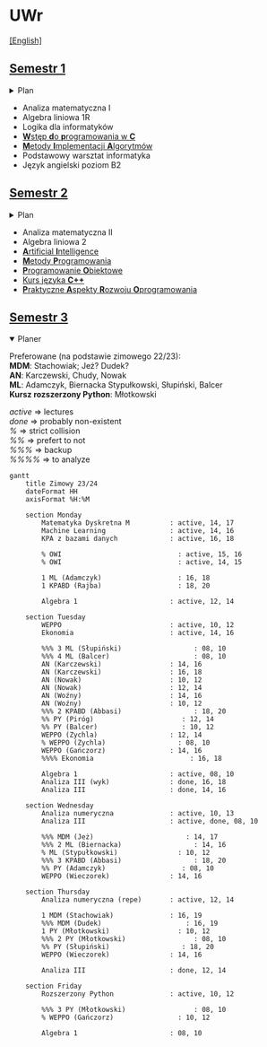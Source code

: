 # UWr

[\[English\]](README.en.md)

## [Semestr 1](Sem1/)

<details>
    <summary> Plan </summary>
    
```mermaid
gantt
    title Zimowy 22/23
    dateFormat HH
    axisFormat %H:%M

    section Monday
        LDI : 10, 12
        Logika dla informatyków : active, 12, 14

    section Tuesday
        Analiza I : active, 08, 10
        Podstawowy warsztat informatyka: active, 11, 12

    section Wednesday
        Algebra liniowa 1R : active, 09, 11
        Algebra liniowa 1R : 11, 13
        WdpC : 14, 16
        PWI : 16, 17

    section Thursday
        Analiza I : 08, 10
        Wstęp do programowania w C : active, 10, 12
        Algebra liniowa 1R : active, 12, 14

    section Friday
        Analiza I : 08, 10
        Analiza I : active, 10, 12
        MIA : 14, 16
        Metody implementacji algorytmów : active, 16, 17

```
</details>

* Analiza matematyczna I
* Algebra liniowa 1R
* Logika dla informatyków
* [**W**stęp **d**o **p**rogramowania w **C**](Sem1/WdpC/)
* [**M**etody **I**mplementacji **A**lgorytmów](Sem1/MIA/)
* Podstawowy warsztat informatyka
* Język angielski poziom B2

## [Semestr 2](Sem2/)

<details>
    <summary> Plan </summary>

```mermaid
gantt
    title Letni 22/23
    dateFormat HH
    axisFormat %H:%M

    section Monday
        Algebra liniowa 2   : 12, 14 

    section Tuesday
        Algebra liniowa 2   : active, 09, 12
        MP                  : 12, 15
        PARO                : 16, 19

    section Wednesday
        Analiza II          : active, 08, 10
        Sztuczna inteligencja : active, 08, 10
        Metody programowania : active, 10, 13

    section Thursday
        Seminarium Młody Badacz : 08, 10
        Programowanie obiektowe : active, 10, 12
        AI                      : 10, 12
        Analiza II              : active, 12, 14
        PO                      : 12, 14
        Kurs C++                : 14, 16
        Analiza II              : 16, 18
        Kurs C++                : active, 16, 18

    section Friday
        Analiza II              : 08, 10
```
</details>

* Analiza matematyczna II
* Algebra liniowa 2
* [**A**rtificial **I**ntelligence](Sem2/AI)
* [**M**etody **P**rogramowania](Sem2/MP/)
* [**P**rogramowanie **O**biektowe](Sem2/PO/)
* [Kurs języka **C++**](Sem2/CPP/)
* [**P**raktyczne **A**spekty **R**ozwoju **O**programowania](Sem2/PARO/)

## [Semestr 3](Sem3/)

<details open>
    <summary> Planer </summary>

Preferowane (na podstawie zimowego 22/23):  
**MDM**: Stachowiak; Jeż? Dudek?  
**AN**: Karczewski, Chudy, Nowak  
**ML**: Adamczyk, Biernacka Stypułkowski, Słupiński, Balcer   
**Kursz rozszerzony Python**: Młotkowski  

_active_ => lectures  
_done_ => probably non-existent  
_%_ => strict collision  
_%%_ => prefert to not  
_%%%_ => backup  
_%%%%_ => to analyze  

```mermaid
gantt
    title Zimowy 23/24
    dateFormat HH
    axisFormat %H:%M

    section Monday
        Matematyka Dyskretna M          : active, 14, 17
        Machine Learning                : active, 14, 16
        KPA z bazami danych             : active, 16, 18

        % OWI                             : active, 15, 16
        % OWI                             : active, 14, 15
        
        1 ML (Adamczyk)                   : 16, 18
        1 KPABD (Rajba)                   : 18, 20

        Algebra 1                       : active, 12, 14

    section Tuesday
        WEPPO                           : active, 10, 12
        Ekonomia                        : active, 14, 16

        %%% 3 ML (Słupiński)                  : 08, 10
        %%% 4 ML (Balcer)                     : 08, 10
        AN (Karczewski)                 : 14, 16
        AN (Karczewski)                 : 16, 18
        AN (Nowak)                      : 10, 12
        AN (Nowak)                      : 12, 14
        AN (Woźny)                      : 14, 16
        AN (Woźny)                      : 10, 12
        %%% 2 KPABD (Abbasi)                  : 18, 20
        %% PY (Piróg)                      : 12, 14
        %% PY (Balcer)                     : 10, 12
        WEPPO (Zychla)                  : 12, 14
        % WEPPO (Zychla)                  : 08, 10
        WEPPO (Gańczorz)                : 14, 16
        %%%% Ekonomia                        : 16, 18

        Algebra 1                       : active, 08, 10
        Analiza III (wyk)               : done, 16, 18
        Analiza III                     : done, 14, 16

    section Wednesday
        Analiza numeryczna              : active, 10, 13
        Analiza III                     : active, done, 08, 10

        %%% MDM (Jeż)                       : 14, 17
        %%% 2 ML (Biernacka)                  : 14, 16
        % ML (Stypułkowski)               : 10, 12
        %%% 3 KPABD (Abbasi)                  : 18, 20
        %% PY (Adamczyk)                   : 08, 10
        WEPPO (Wieczorek)               : 14, 16

    section Thursday
        Analiza numeryczna (repe)       : active, 12, 14

        1 MDM (Stachowiak)              : 16, 19
        %%% MDM (Dudek)                     : 16, 19
        1 PY (Młotkowski)                 : 10, 12
        %%% 2 PY (Młotkowski)                 : 08, 10
        %% PY (Słupiński)                  : 18, 20
        WEPPO (Wieczorek)               : 14, 16

        Analiza III                     : done, 12, 14

    section Friday
        Rozszerzony Python              : active, 10, 12

        %%% 3 PY (Młotkowski)                 : 08, 10
        % WEPPO (Gańczorz)                : 10, 12

        Algebra 1                       : 08, 10
```

</details>



